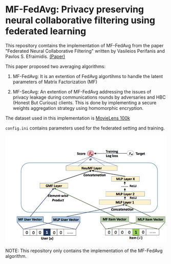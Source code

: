 # MF-FedAvg: Privacy preserving neural collaborative filtering using federated learning

This repository comtains the implementation of MF-FedAvg from the paper "Federated Neural Collaborative Filtering" written by Vasileios Perifanis and Pavlos S. Efraimidis. [(Paper)](https://arxiv.org/abs/2106.04405)

This paper proposed two averaging algorithms:

1. MF-FedAvg: It is an extention of FedAvg algortihms to handle the latent parameters of Matrix Factorization (MF)

2. MF-SecAvg: An extention of MF-FedAvg addressing the issues of privacy leakage during communications rounds by adversaries and HBC (Honest But Curious) clients. This is done by implementing a secure weights aggregation strategy using homomorphic encryption.

The dataset used in this implementation is [MovieLens 100k](https://grouplens.org/datasets/movielens/)

`config.ini` contains parameters used for the federated setting and training.

<img src="ncf_img.png" alt="drawing" width="600"/>

NOTE: This repository only contains the implementation of the MF-FedAvg algorithm.
